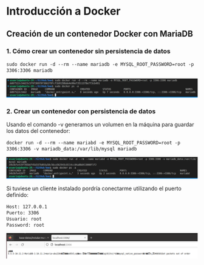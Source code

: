 # Introducción a Docker

## Creación de un contenedor Docker con MariaDB

### 1. Cómo crear un contenedor sin persistencia de datos

    sudo docker run -d --rm --name mariadb -e MYSQL_ROOT_PASSWORD=root -p 3306:3306 mariadb

<img src='img/1.png'>

### 2. Crear un contenedor con persistencia de datos

Usando el comando -v generamos un volumen en la máquina para guardar los datos del contenedor:

    docker run -d --rm --name mariabd -e MYSQL_ROOT_PASSWORD=root -p 3306:3306 -v mariadb_data:/var/lib/mysql mariadb

<img src='img/2.png'>

Si tuviese un cliente instalado pordría conectarme utilizando el puerto definido:

    Host: 127.0.0.1
    Puerto: 3306
    Usuario: root
    Password: root

<img src='img/3.png'>